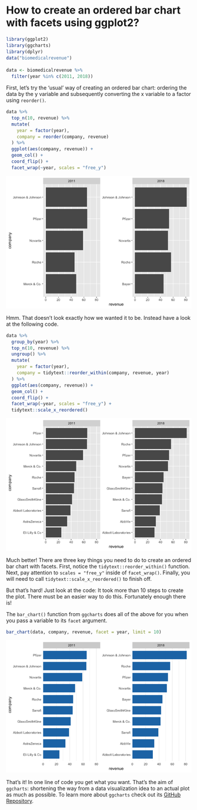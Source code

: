 
# How to create an ordered bar chart with facets using ggplot2?

``` r
library(ggplot2)
library(ggcharts)
library(dplyr)
data("biomedicalrevenue")

data <- biomedicalrevenue %>%
  filter(year %in% c(2011, 2018))
```

First, let’s try the ‘usual’ way of creating an ordered bar chart:
ordering the data by the y variable and subsequently converting the x
variable to a factor using `reorder()`.

``` r
data %>%
  top_n(10, revenue) %>%
  mutate(
    year = factor(year),
    company = reorder(company, revenue)
  ) %>%
  ggplot(aes(company, revenue)) +
  geom_col() +
  coord_flip() +
  facet_wrap(~year, scales = "free_y")
```

![](README_files/figure-gfm/unnamed-chunk-1-1.png)<!-- -->

Hmm. That doesn’t look exactly how we wanted it to be. Instead have a
look at the following code.

``` r
data %>%
  group_by(year) %>%
  top_n(10, revenue) %>%
  ungroup() %>%
  mutate(
    year = factor(year),
    company = tidytext::reorder_within(company, revenue, year)
  ) %>%
  ggplot(aes(company, revenue)) +
  geom_col() +
  coord_flip() +
  facet_wrap(~year, scales = "free_y") +
  tidytext::scale_x_reordered()
```

![](README_files/figure-gfm/unnamed-chunk-2-1.png)<!-- -->

Much better\! There are three key things you need to do to create an
ordered bar chart with facets. First, notice the
`tidytext::reorder_within()` function. Next, pay attention to `scales =
"free_y"` inside of `facet_wrap()`. Finally, you will need to call
`tidytext::scale_x_reordered()` to finish off.

But that’s hard\! Just look at the code: It took more than 10 steps to
create the plot. There must be an easier way to do this. Fortunately
enough there is\!

The `bar_chart()` function from `ggcharts` does all of the above for you
when you pass a variable to its `facet` argument.

``` r
bar_chart(data, company, revenue, facet = year, limit = 10)
```

![](README_files/figure-gfm/unnamed-chunk-3-1.png)<!-- -->

That’s it\! In one line of code you get what you want. That’s the aim of
`ggcharts`: shortening the way from a data visualization idea to an
actual plot as much as possible. To learn more about `ggcharts` check
out its [GitHub
Repository](https://github.com/thomas-neitmann/ggcharts).

